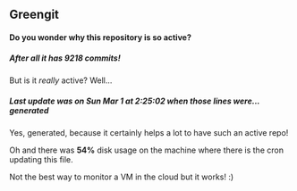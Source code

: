 ## Greengit

#### Do you wonder why this repository is so active?

##### After all it has 9218 commits!

But is it *really* active? Well...

##### Last update was on Sun Mar 1 at 2:25:02 when those lines were... generated

Yes, generated, because it certainly helps a lot to have such an active repo!

Oh and there was **54%** disk usage on the machine
where there is the cron updating this file.

Not the best way to monitor a VM in the cloud but it works! :)
